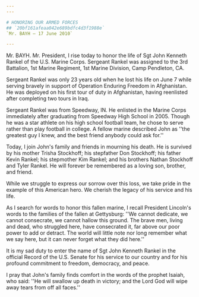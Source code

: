 ```yaml
---
---

# HONORING OUR ARMED FORCES
## `20bf161afeaa042e689bdfc4d3f1988e`
`Mr. BAYH — 17 June 2010`

---
```



Mr. BAYH. Mr. President, I rise today to honor the life of Sgt John 
Kenneth Rankel of the U.S. Marine Corps. Sergeant Rankel was assigned 
to the 3rd Battalion, 1st Marine Regiment, 1st Marine Division, Camp 
Pendleton, CA.

Sergeant Rankel was only 23 years old when he lost his life on June 7 
while serving bravely in support of Operation Enduring Freedom in 
Afghanistan. He was deployed on his first tour of duty in Afghanistan, 
having reenlisted after completing two tours in Iraq.

Sergeant Rankel was from Speedway, IN. He enlisted in the Marine 
Corps immediately after graduating from Speedway High School in 2005. 
Though he was a star athlete on his high school football team, he chose 
to serve rather than play football in college. A fellow marine 
described John as ''the greatest guy I knew, and the best friend 
anybody could ask for.''

Today, I join John's family and friends in mourning his death. He is 
survived by his mother Trisha Stockhoff; his stepfather Don Stockhoff; 
his father Kevin Rankel; his stepmother Kim Rankel; and his brothers 
Nathan Stockhoff and Tyler Rankel. He will forever be remembered as a 
loving son, brother, and friend.

While we struggle to express our sorrow over this loss, we take pride 
in the example of this American hero. We cherish the legacy of his 
service and his life.

As I search for words to honor this fallen marine, I recall President 
Lincoln's words to the families of the fallen at Gettysburg: ''We 
cannot dedicate, we cannot consecrate, we cannot hallow this ground. 
The brave men, living and dead, who struggled here, have consecrated 
it, far above our poor power to add or detract. The world will little 
note nor long remember what we say here, but it can never forget what 
they did here.''

It is my sad duty to enter the name of Sgt John Kenneth Rankel in the 
official Record of the U.S. Senate for his service to our country and 
for his profound commitment to freedom, democracy, and peace.

I pray that John's family finds comfort in the words of the prophet 
Isaiah, who said: ''He will swallow up death in victory; and the Lord 
God will wipe away tears from off all faces.''
